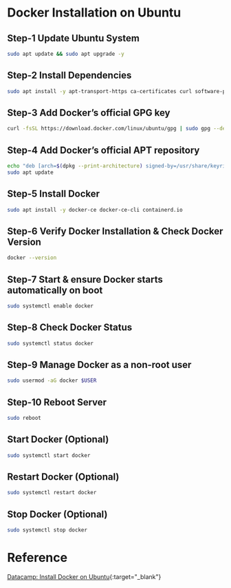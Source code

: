 # Docker Installation on Ubuntu

## Step-1 Update Ubuntu System

```bash
sudo apt update && sudo apt upgrade -y
```

## Step-2 Install Dependencies

```bash
sudo apt install -y apt-transport-https ca-certificates curl software-properties-common
```

## Step-3 Add Docker’s official GPG key

```bash
curl -fsSL https://download.docker.com/linux/ubuntu/gpg | sudo gpg --dearmor -o /usr/share/keyrings/docker-archive-keyring.gpg
```

## Step-4 Add Docker’s official APT repository

```bash
echo "deb [arch=$(dpkg --print-architecture) signed-by=/usr/share/keyrings/docker-archive-keyring.gpg] https://download.docker.com/linux/ubuntu $(lsb_release -cs) stable" | sudo tee /etc/apt/sources.list.d/docker.list > /dev/null
sudo apt update
```

## Step-5 Install Docker

```bash
sudo apt install -y docker-ce docker-ce-cli containerd.io
```

## Step-6 Verify Docker Installation & Check Docker Version

```bash
docker --version
```

## Step-7 Start & ensure Docker starts automatically on boot

```bash
sudo systemctl enable docker
```

## Step-8 Check Docker Status

```bash
sudo systemctl status docker
```

## Step-9 Manage Docker as a non-root user

```bash
sudo usermod -aG docker $USER
```

## Step-10 Reboot Server

```bash
sudo reboot
```

## Start Docker (Optional)

```bash
sudo systemctl start docker
```

## Restart Docker (Optional)

```bash
sudo systemctl restart docker
```

## Stop Docker (Optional)

```bash
sudo systemctl stop docker
```

# Reference

[Datacamp: Install Docker on Ubuntu](https://www.datacamp.com/tutorial/install-docker-on-ubunt){:target="\_blank"}
